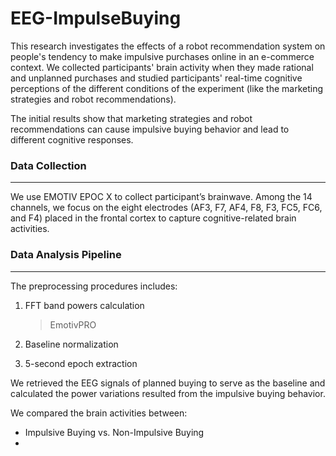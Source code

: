 # EEG-ImpulseBuying
This research investigates the effects of a robot recommendation system on people's tendency to make impulsive purchases online in an e-commerce context. We collected participants' brain activity when they made rational and unplanned purchases and studied participants' real-time cognitive perceptions of the different conditions of the experiment (like the marketing strategies and robot recommendations).

The initial results show that marketing strategies and robot recommendations can cause impulsive buying behavior and lead to different cognitive responses.

### Data Collection
---
We use EMOTIV EPOC X to collect participant’s brainwave. Among the 14 channels, we focus on the eight electrodes (AF3, F7, AF4, F8, F3, FC5, FC6, and F4) placed in the frontal cortex to capture cognitive-related brain activities.

### Data Analysis Pipeline
---
The preprocessing procedures includes: 
1. FFT band powers calculation
    > EmotivPRO
2. Baseline normalization
    >
3. 5-second epoch extraction

We retrieved the EEG signals of planned buying to serve as the baseline and calculated the power variations resulted from the impulsive buying behavior. 

We compared the brain activities between:
- Impulsive Buying vs. Non-Impulsive Buying
- 
